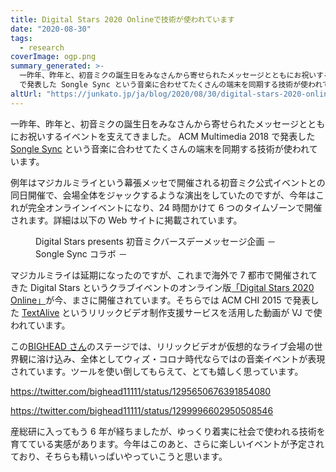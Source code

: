 ```yaml
---
title: Digital Stars 2020 Onlineで技術が使われています
date: "2020-08-30"
tags:
  - research
coverImage: ogp.png
summary_generated: >-
  一昨年、昨年と、初音ミクの誕生日をみなさんから寄せられたメッセージとともにお祝いするイベントを支えてきました。 ACM Multimedia 2018
  で発表した Songle Sync という音楽に合わせてたくさんの端末を同期する技術が使われています。例年はマジカルミライ...
altUrl: "https://junkato.jp/ja/blog/2020/08/30/digital-stars-2020-online/"
---
```


一昨年、昨年と、初音ミクの誕生日をみなさんから寄せられたメッセージとともにお祝いするイベントを支えてきました。 ACM Multimedia 2018 で発表した [Songle Sync](https://junkato.jp/ja/songle-sync/) という音楽に合わせてたくさんの端末を同期する技術が使われています。

例年はマジカルミライという幕張メッセで開催される初音ミク公式イベントとの同日開催で、会場全体をジャックするような演出をしていたのですが、今年はこれが完全オンラインイベントになり、24 時間かけて 6 つのタイムゾーンで開催されます。詳細は以下の Web サイトに掲載されています。

<figure>
  <a href="https://events.ongaaccel.jp/mikusync2020/"><img src="/images/ogp-1024x538.png" alt="" /></a>
  <figcaption>Digital Stars presents 初音ミクバースデーメッセージ企画 － Songle Sync コラボ －</figcaption>
</figure>

マジカルミライは延期になったのですが、これまで海外で 7 都市で開催されてきた Digital Stars というクラブイベントのオンライン版[「Digital Stars 2020 Online」](https://piapro.net/digitalstars2020/)が今、まさに開催されています。そちらでは ACM CHI 2015 で発表した [TextAlive](https://junkato.jp/ja/textalive/) というリリックビデオ制作支援サービスを活用した動画が VJ で使われています。

この[BIGHEAD さん](https://twitter.com/bighead11111/status/1300037724875952128)のステージでは、リリックビデオが仮想的なライブ会場の世界観に溶け込み、全体としてウィズ・コロナ時代ならではの音楽イベントが表現されています。ツールを使い倒してもらえて、とても嬉しく思っています。

https://twitter.com/bighead11111/status/1295650676391854080

https://twitter.com/bighead11111/status/1299996602950508546

産総研に入ってもう 6 年が経ちましたが、ゆっくり着実に社会で使われる技術を育てている実感があります。今年はこのあと、さらに楽しいイベントが予定されており、そちらも精いっぱいやっていこうと思います。

